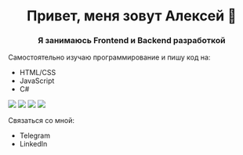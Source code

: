 <h1 align="center">Привет, меня зовут Алексей 👋</h1>
<h3 align="center">Я занимаюсь Frontend и Backend разработкой</h3>
<p>Самостоятельно изучаю программирование и пишу код на:</p>
<ul>
  <li>HTML/CSS</li>
  <li>JavaScript</li>
  <li>C#</li>
</ul>
<img src="https://img.shields.io/badge/HTML5-E34F26?style=for-the-badge&logo=html5&logoColor=white" />
<img src="https://img.shields.io/badge/CSS3-1572B6?style=for-the-badge&logo=css3&logoColor=white" />
<img src="https://img.shields.io/badge/JavaScript-323330?style=for-the-badge&logo=javascript&logoColor=F7DF1E" />
<img src="https://img.shields.io/badge/C%23-239120?style=for-the-badge&logo=c-sharp&logoColor=white" />
<p>Связаться со мной:</p>
<ul>
  <li>Telegram</li>
  <li>LinkedIn</li>
</ul>

<!--
**Aleksei-Kireev/Aleksei-Kireev** is a ✨ _special_ ✨ repository because its `README.md` (this file) appears on your GitHub profile.

Here are some ideas to get you started:

- 🔭 I’m currently working on ...
- 🌱 I’m currently learning ...
- 👯 I’m looking to collaborate on ...
- 🤔 I’m looking for help with ...
- 💬 Ask me about ...
- 📫 How to reach me: ...
- 😄 Pronouns: ...
- ⚡ Fun fact: ...
-->

